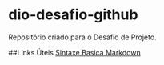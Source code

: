 # dio-desafio-github
Repositório criado para o Desafio de Projeto.




##Links Úteis
[Sintaxe Basica Markdown](https://www.markdownguide.org/basic-syntax/)
